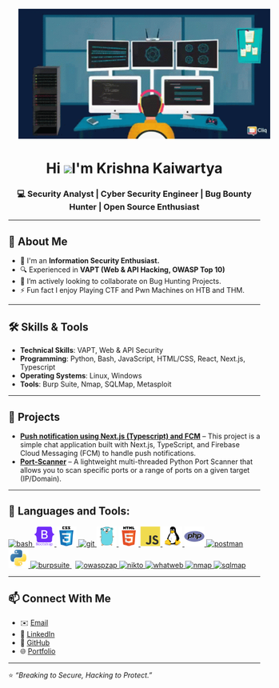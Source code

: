 <p align="center">
  <img src="212750147-854a394f-fee9-4080-9770-78a4b7ece53f.gif" alt="AJ" width="800" height="260" style="margin-left: 20px;">
</p>
<h1 align="center">Hi <img src="https://raw.githubusercontent.com/MartinHeinz/MartinHeinz/master/wave.gif" width="30px">I'm Krishna Kaiwartya</h1>
<h3 align="center">💻 Security Analyst | Cyber Security Engineer | Bug Bounty Hunter | Open Source Enthusiast</h3>

  

---

## 🚀 About Me  
- 🔭 I'm an **Information Security Enthusiast.**
- 🔍 Experienced in **VAPT (Web & API Hacking, OWASP Top 10)**  
- 👯 I’m actively looking to collaborate on Bug Hunting Projects.  
- ⚡ Fun fact I enjoy Playing CTF and Pwn Machines on HTB and THM. 

---

## 🛠️ Skills & Tools  
- **Technical Skills**: VAPT, Web & API Security
- **Programming**: Python, Bash, JavaScript, HTML/CSS, React, Next.js, Typescript   
- **Operating Systems**: Linux, Windows  
- **Tools**: Burp Suite, Nmap, SQLMap, Metasploit

---

## 📂 Projects  
- **[Push notification using Next.js (Typescript) and FCM](https://github.com/0xAj-Krishna/Push-Notification-Chat-App/)** – This project is a simple chat application built with Next.js, TypeScript, and Firebase Cloud Messaging (FCM) to handle push notifications.    
- **[Port-Scanner](https://github.com/0xAj-Krishna/port-scanner)** – A lightweight multi-threaded Python Port Scanner that allows you to scan specific ports or a range of ports on a given target (IP/Domain).
---

## 🚀 Languages and Tools:

<p align="left"> 
    <a href="https://www.gnu.org/software/bash/" target="_blank" rel="noreferrer"> <img src="https://www.vectorlogo.zone/logos/gnu_bash/gnu_bash-icon.svg" alt="bash" width="40" height="40"/> </a>
    <a href="https://getbootstrap.com" target="_blank" rel="noreferrer"> <img src="https://raw.githubusercontent.com/devicons/devicon/master/icons/bootstrap/bootstrap-plain-wordmark.svg" alt="bootstrap" width="40" height="40"/> </a> 
    <a href="https://www.w3schools.com/css/" target="_blank" rel="noreferrer"> <img src="https://raw.githubusercontent.com/devicons/devicon/master/icons/css3/css3-original-wordmark.svg" alt="css3" width="40" height="40"/> </a> <a href="https://git-scm.com/" target="_blank" rel="noreferrer"> <img src="https://www.vectorlogo.zone/logos/git-scm/git-scm-icon.svg" alt="git" width="40" height="40"/> </a> 
    <a href="https://golang.org" target="_blank" rel="noreferrer"> <img src="https://raw.githubusercontent.com/devicons/devicon/master/icons/go/go-original.svg" alt="go" width="40" height="40"/> </a> 
    <a href="https://www.w3.org/html/" target="_blank" rel="noreferrer"> <img src="https://raw.githubusercontent.com/devicons/devicon/master/icons/html5/html5-original-wordmark.svg" alt="html5" width="40" height="40"/> </a> 
    <a href="https://developer.mozilla.org/en-US/docs/Web/JavaScript" target="_blank" rel="noreferrer"> <img src="https://raw.githubusercontent.com/devicons/devicon/master/icons/javascript/javascript-original.svg" alt="javascript" width="40" height="40"/> </a> 
    <a href="https://www.linux.org/" target="_blank" rel="noreferrer"> <img src="https://raw.githubusercontent.com/devicons/devicon/master/icons/linux/linux-original.svg" alt="linux" width="40" height="40"/> </a> 
    <a href="https://www.php.net" target="_blank" rel="noreferrer"> <img src="https://raw.githubusercontent.com/devicons/devicon/master/icons/php/php-original.svg" alt="php" width="40" height="40"/> </a> 
    <a href="https://postman.com" target="_blank" rel="noreferrer"> <img src="https://www.vectorlogo.zone/logos/getpostman/getpostman-icon.svg" alt="postman" width="40" height="40"/> </a> 
    <a href="https://www.python.org" target="_blank" rel="noreferrer"> <img src="https://raw.githubusercontent.com/devicons/devicon/master/icons/python/python-original.svg" alt="python" width="40" height="40"/> </a> 
    <a style="padding-right:8px;" href="https://portswigger.net/burp/pro" target="_blank"> <img src="https://portswigger.net/content/images/svg/icons/professional.svg" alt="burpsuite" width="42" height="42"/> </a>
    <a href="https://www.zaproxy.org/" target="_blank"> <img src="https://avatars.githubusercontent.com/u/6716868?s=200&v=4" alt="owaspzap" width="48" height="48"/> </a>
    <a href="https://www.kali.org/tools/nikto/" target="_blank"> <img src="https://www.kali.org/tools/nikto/images/nikto-logo.svg" alt="nikto" width="50" height="50"/> </a>
    <a href="https://www.kali.org/tools/whatweb/" target="_blank"> <img src="https://www.kali.org/tools/whatweb/images/whatweb-logo.svg" alt="whatweb" width="50" height="50"/> </a>
    <a href="https://nmap.org/" target="_blank"> <img src="https://nmap.org/images/sitelogo-nmap-1680x900.png" alt="nmap" width="85" height="55"/> </a>
    <a href="https://www.kali.org/tools/sqlmap/" target="_blank"> <img src="https://www.kali.org/tools/sqlmap/images/sqlmap-logo.svg" alt="sqlmap" width="80" height="65"/> </a>
</p>

---

## 📫 Connect With Me  
- ✉️ [Email](mailto:krishnakaiwartya8220@gmail.com)  
- 🔗 [LinkedIn](https://www.linkedin.com/in/blue-aj/)  
- 🐙 [GitHub](https://github.com/0xAj-Krishna)  
- 🌐 [Portfolio](https://0xaj-krishna-github-io.pages.dev/)  

---

⭐️ _“Breaking to Secure, Hacking to Protect.”_
